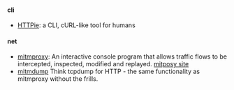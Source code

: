 #### cli
+ [HTTPie][1]: a CLI, cURL-like tool for humans

#### net
+ [mitmproxy][2]: An interactive console program that allows traffic flows to be intercepted, inspected, modified and replayed.  [mitposy site](https://mitmproxy.org/)
+ [mitmdump][3] Think tcpdump for HTTP - the same functionality as mitmproxy without the frills.

[1]: https://github.com/jkbrzt/httpie
[2]: http://docs.mitmproxy.org/en/latest/mitmproxy.html
[3]: http://docs.mitmproxy.org/en/latest/mitmdump.html

